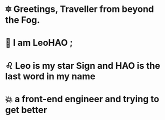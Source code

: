 # 🔯 Greetings, Traveller from beyond the Fog.
# 🦁 I am LeoHAO ; 
# ♌ Leo is my star Sign and HAO is the last word in my name
# 💥 a front-end engineer and trying to get better
